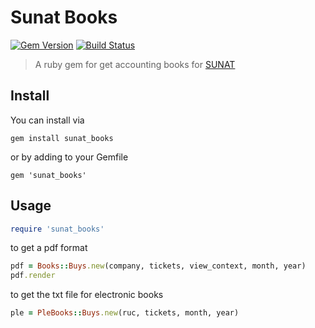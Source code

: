 # Sunat Books
[![Gem Version][rubygems-image]][rubygems-url]
[![Build Status][travis-image]][travis-url]

> A ruby gem for get accounting books for [SUNAT](https://www.sunat.gob.pe)

## Install
You can install via
```
gem install sunat_books
```
or by adding to your Gemfile
```
gem 'sunat_books'
```

## Usage

```ruby
require 'sunat_books'
```

to get a pdf format

```ruby
pdf = Books::Buys.new(company, tickets, view_context, month, year)
pdf.render
```

to get the txt file for electronic books

```ruby
ple = PleBooks::Buys.new(ruc, tickets, month, year)
```

[rubygems-image]: https://badge.fury.io/rb/sunat_books.svg
[rubygems-url]: https://badge.fury.io/rb/sunat_books
[travis-image]: https://travis-ci.org/ccarruitero/sunat_books.svg?branch=master
[travis-url]: https://travis-ci.org/ccarruitero/sunat_books
